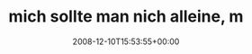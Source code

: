 ---
retweeted: false
source: <a href="http://twitter.com" rel="nofollow">Twitter Web Client</a>
entities:
  hashtags: []
  symbols: []
  user_mentions:
  - name: Lehmanns Media
    screen_name: Lehmanns
    indices:
    - '47'
    - '56'
    id_str: '16603975'
    id: '16603975'
  urls: []
display_text_range:
- '0'
- '64'
favorite_count: '0'
id_str: '1049355476'
truncated: false
retweet_count: '0'
id: '1049355476'
created_at: Wed Dec 10 15:53:55 +0000 2008
favorited: false
full_text: mich sollte man nich alleine, mit ec Karte ins [@lehmanns](https://twitter.com/lehmanns)
  lassen.
lang: de
tags:
- pesos:twitter
date: '2008-12-10T15:53:55+00:00'
src: https://twitter.com/bascht/status/1049355476
original_url: https://twitter.com/bascht/status/1049355476
type: twitter_tweet
text: mich sollte man nich alleine, mit ec Karte ins [@lehmanns](https://twitter.com/lehmanns)
  lassen.
title: mich sollte man nich alleine, m

---